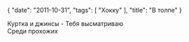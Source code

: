 {
   "date": "2011-10-31",
   "tags": [
      "Хокку"
   ],
   "title": "В толпе"
}

Куртка и джинсы - 
Тебя высматриваю  
Среди прохожих
